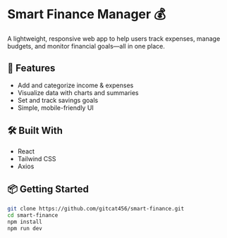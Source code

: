 # Smart Finance Manager 💰

A lightweight, responsive web app to help users track expenses, manage budgets, and monitor financial goals—all in one place.

## 🚀 Features

- Add and categorize income & expenses
- Visualize data with charts and summaries
- Set and track savings goals
- Simple, mobile-friendly UI

## 🛠️ Built With

- React
- Tailwind CSS
- Axios

## 📦 Getting Started

```bash
git clone https://github.com/gitcat456/smart-finance.git
cd smart-finance
npm install
npm run dev
